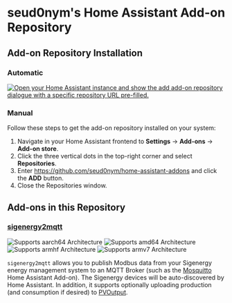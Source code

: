 # seud0nym's Home Assistant Add-on Repository


## Add-on Repository Installation

### Automatic

[![Open your Home Assistant instance and show the add add-on repository dialogue with a specific repository URL pre-filled.](https://my.home-assistant.io/badges/supervisor_add_addon_repository.svg)](https://my.home-assistant.io/redirect/supervisor_add_addon_repository/?repository_url=https%3A%2F%2Fgithub.com%2Fseud0nym%2Fhome-assistant-addons)

### Manual

Follow these steps to get the add-on repository installed on your system:

1. Navigate in your Home Assistant frontend to **Settings** -> **Add-ons** -> **Add-on store**.
1. Click the three vertical dots in the top-right corner and select **Repositories**.
1. Enter https://github.com/seud0nym/home-assistant-addons and click the **ADD** button.
1. Close the Repositories window.


## Add-ons in this Repository

### [sigenergy2mqtt](./sigenergy2mqtt)

![Supports aarch64 Architecture](https://img.shields.io/badge/aarch64-yes-green.svg)
![Supports amd64 Architecture](https://img.shields.io/badge/amd64-yes-green.svg)
![Supports armhf Architecture](https://img.shields.io/badge/armhf-yes-green.svg)
![Supports armv7 Architecture](https://img.shields.io/badge/armv7-yes-green.svg)

`sigenergy2mqtt` allows you to publish Modbus data from your Sigenergy energy management system to an MQTT Broker (such as the [Mosquitto](https://github.com/home-assistant/addons/tree/master/mosquitto) Home Assistant Add-on). The Sigenergy devices will be auto-discovered by Home Assistant. In addition, it supports optionally uploading production (and consumption if desired) to [PVOutput](https://pvoutput.org/).
